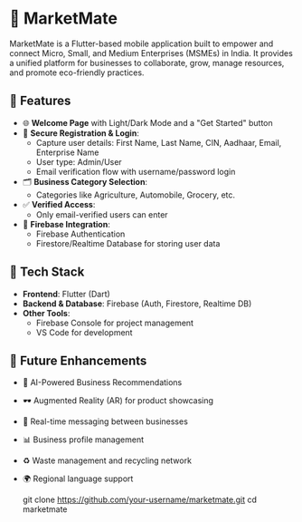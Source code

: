 # 🚀 MarketMate

MarketMate is a Flutter-based mobile application built to empower and connect Micro, Small, and Medium Enterprises (MSMEs) in India. It provides a unified platform for businesses to collaborate, grow, manage resources, and promote eco-friendly practices.

## 📱 Features

- 🌐 **Welcome Page** with Light/Dark Mode and a "Get Started" button
- 🔐 **Secure Registration & Login**:
  - Capture user details: First Name, Last Name, CIN, Aadhaar, Email, Enterprise Name
  - User type: Admin/User
  - Email verification flow with username/password login
- 🗂️ **Business Category Selection**:
  - Categories like Agriculture, Automobile, Grocery, etc.
- ✅ **Verified Access**:
  - Only email-verified users can enter
- 💾 **Firebase Integration**:
  - Firebase Authentication
  - Firestore/Realtime Database for storing user data

## 🔧 Tech Stack

- **Frontend**: Flutter (Dart)
- **Backend & Database**: Firebase (Auth, Firestore, Realtime DB)
- **Other Tools**:
  - Firebase Console for project management
  -  VS Code for development

## 🌟 Future Enhancements

- 🧠 AI-Powered Business Recommendations
- 🕶️ Augmented Reality (AR) for product showcasing
- 💬 Real-time messaging between businesses
- 📊 Business profile management
- ♻️ Waste management and recycling network
- 🌍 Regional language support

   git clone https://github.com/your-username/marketmate.git
   cd marketmate
